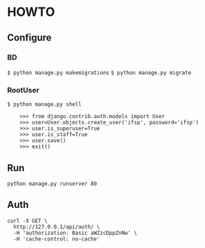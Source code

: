# HOWTO

## Configure

### BD
```$ python manage.py makemigrations```
```$ python manage.py migrate``` 

### RootUser
```$ python manage.py shell```
```
	>>> from django.contrib.auth.models import User
	>>> user=User.objects.create_user('ifsp', password='ifsp')
	>>> user.is_superuser=True
	>>> user.is_staff=True
	>>> user.save()
	>>> exit()
```

## Run  
```python manage.py runserver 80```

## Auth
```
curl -X GET \
  http://127.0.0.1/api/auth/ \
  -H 'authorization: Basic aWZzcDppZnNw' \
  -H 'cache-control: no-cache'
```